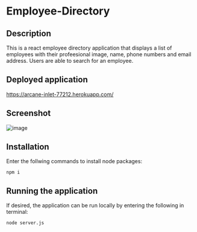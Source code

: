 # Employee-Directory

## Description
This is a react employee directory application that displays a list of employees with their profeesional image, name, phone numbers and email address. Users are able to search for an employee.

## Deployed application
https://arcane-inlet-77212.herokuapp.com/


## Screenshot
![image](https://user-images.githubusercontent.com/34286295/102169223-9ac27480-3e46-11eb-85d1-a9c1f29f484d.png)



## Installation
Enter the follwing commands to install node packages:

    npm i

## Running the application
If desired, the application can be run locally by entering the following in terminal:

    node server.js
